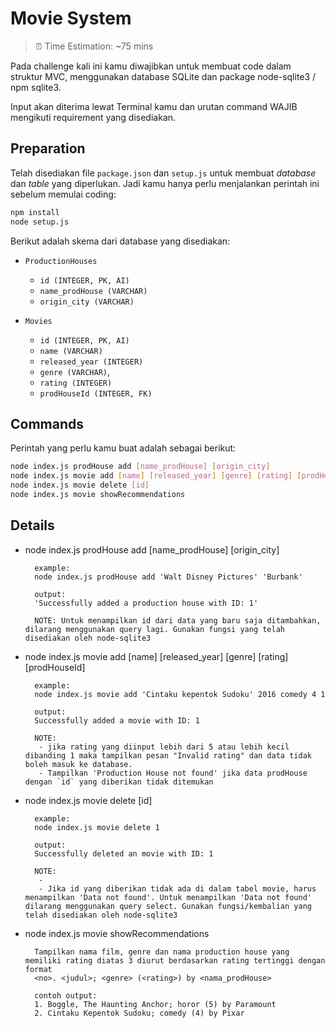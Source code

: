 # Movie System

> ⏰ Time Estimation: ~75 mins

Pada challenge kali ini kamu diwajibkan untuk membuat code dalam struktur MVC, menggunakan database SQLite dan package node-sqlite3 / npm sqlite3.

Input akan diterima lewat Terminal kamu dan urutan command WAJIB mengikuti requirement yang disediakan.

## Preparation
Telah disediakan file `package.json` dan `setup.js` untuk membuat *database* dan *table* yang diperlukan. Jadi kamu hanya perlu menjalankan perintah ini sebelum memulai coding:
```bash
npm install
node setup.js
```

Berikut adalah skema dari database yang disediakan:
- `ProductionHouses`
  - `id (INTEGER, PK, AI)`
  - `name_prodHouse (VARCHAR)`
  - `origin_city (VARCHAR)`

- `Movies`
  - `id (INTEGER, PK, AI)`
  - `name (VARCHAR)`
  - `released_year (INTEGER)`
  - `genre (VARCHAR)`,
  - `rating (INTEGER)`
  - `prodHouseId (INTEGER, FK)`

## Commands
  Perintah yang perlu kamu buat adalah sebagai berikut:
  ```bash
  node index.js prodHouse add [name_prodHouse] [origin_city]
  node index.js movie add [name] [released_year] [genre] [rating] [prodHouseId]
  node index.js movie delete [id]
  node index.js movie showRecommendations
  ```

## Details
- node index.js prodHouse add [name_prodHouse] [origin_city]
  ```
    example:
    node index.js prodHouse add 'Walt Disney Pictures' 'Burbank'

    output:
    'Successfully added a production house with ID: 1'

    NOTE: Untuk menampilkan id dari data yang baru saja ditambahkan, dilarang menggunakan query lagi. Gunakan fungsi yang telah disediakan oleh node-sqlite3
  ```

- node index.js movie add [name] [released_year] [genre] [rating] [prodHouseId]
  ```
    example:
    node index.js movie add 'Cintaku kepentok Sudoku' 2016 comedy 4 1

    output:
    Successfully added a movie with ID: 1

    NOTE:
     - jika rating yang diinput lebih dari 5 atau lebih kecil dibanding 1 maka tampilkan pesan "Invalid rating" dan data tidak boleh masuk ke database.
     - Tampilkan 'Production House not found' jika data prodHouse dengan `id` yang diberikan tidak ditemukan
  ```

- node index.js movie delete [id]
  ```
    example:
    node index.js movie delete 1

    output:
    Successfully deleted an movie with ID: 1

    NOTE:
     -
     - Jika id yang diberikan tidak ada di dalam tabel movie, harus menampilkan 'Data not found'. Untuk menampilkan 'Data not found' dilarang menggunakan query select. Gunakan fungsi/kembalian yang telah disediakan oleh node-sqlite3
  ```
- node index.js movie showRecommendations
  ```
    Tampilkan nama film, genre dan nama production house yang memiliki rating diatas 3 diurut berdasarkan rating tertinggi dengan format
    <no>. <judul>; <genre> (<rating>) by <nama_prodHouse>

    contoh output:
    1. Boggle, The Haunting Anchor; horor (5) by Paramount
    2. Cintaku Kepentok Sudoku; comedy (4) by Pixar
  ```
